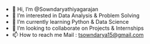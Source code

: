- 👋 Hi, I’m @Sowndaryathiyagarajan
- 👀 I’m interested in Data Analysis & Problem Solving
- 🌱 I’m currently learning Python & Data Science
- 💞️ I’m looking to collaborate on Projects & Internships
- 📫 How to reach me Mail : tsowndarya15@gmail.com

<!---
Sowndaryathiyagarajan/Sowndaryathiyagarajan is a ✨ special ✨ repository because its `README.md` (this file) appears on your GitHub profile.
You can click the Preview link to take a look at your changes.
--->
